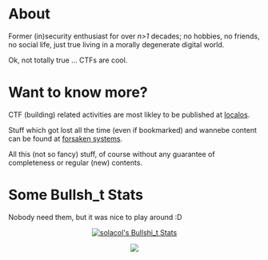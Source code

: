 # About
Former (in)security enthusiast for over *n>1* decades; no hobbies, no friends, no social life, just true living in a morally degenerate digital world.

Ok, not totally true ... CTFs are cool.

# Want to know more?
CTF (building) related activities are most likley to be published at [localos](http://localos.io).

Stuff which got lost all the time (even if bookmarked) and wannebe content can be found at [forsaken systems](http://forsaken.systems).

All this (not so fancy) stuff, of course without any guarantee of completeness or regular (new) contents.

# Some Bullsh_t Stats
Nobody need them, but it was nice to play around :D

<p align="center">
<a href="https://github.com/solacol/solacol">
    <img align="center" src="https://github-readme-stats.vercel.app/api?username=solacol&show_icons=true&theme=dark&include_all_commits=true&hide=[]&count_private=true&hide_rank=false&line_height=32&custom_title=Bullsh_t%20Stats" alt="solacol's Bullshi_t Stats" />
</a>
</p>

<p align="center">
<a href="https://github.com/solacol/solacol">
    <img align="center" src="https://github-readme-stats.vercel.app/api/top-langs/?username=solacol&show_icons=true&theme=dark&langs_count=5&layout=default&hide_border=false" />
</a>
</p>


